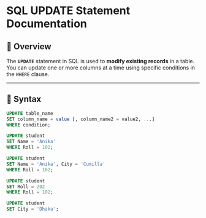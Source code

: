 # SQL UPDATE Statement Documentation

## 📘 Overview
The **`UPDATE`** statement in SQL is used to **modify existing records** in a table.  
You can update one or more columns at a time using specific conditions in the `WHERE` clause.

---

## 🧩 Syntax

```sql
UPDATE table_name
SET column_name = value [, column_name2 = value2, ...]
WHERE condition;
```
```sql
UPDATE student
SET Name = 'Anika'
WHERE Roll = 102;
```
```sql
UPDATE student
SET Name = 'Anika', City = 'Cumilla'
WHERE Roll = 102;
```
```sql
UPDATE student
SET Roll = 202
WHERE Roll = 102;
```
```sql
UPDATE student
SET City = 'Dhaka';
```
